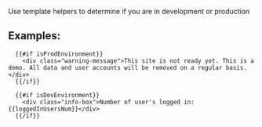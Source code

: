 Use template helpers to determine if you are in development or production

## Examples:

```language-html
  {{#if isProdEnvironment}}
    <div class="warning-message">This site is not ready yet. This is a demo. All data and user accounts will be removed on a regular basis.</div>
  {{/if}}
```

```language-html
  {{#if isDevEnvironment}}
    <div class="info-box">Number of user's logged in: {{loggedInUsersNum}}</div>
  {{/if}}
```